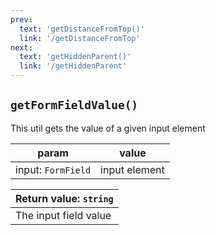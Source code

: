 ```yaml
---
prev: 
  text: 'getDistanceFromTop()'
  link: '/getDistanceFromTop'
next:
  text: 'getHiddenParent()'
  link: '/getHiddenParent'
---
```


## `getFormFieldValue()`

This util gets the value of a given input element

| param              | value         |
| ------------------ | ------------- |
| input: `FormField` | input element |

| Return value: `string` |
| ---------------------- |
| The input field value  |
